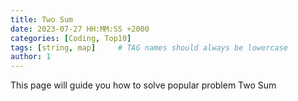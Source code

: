 ```yaml
---
title: Two Sum
date: 2023-07-27 HH:MM:SS +2000
categories: [Coding, Top10]
tags: [string, map]     # TAG names should always be lowercase
author: 1 
---
```


This page will guide you how to solve popular problem Two Sum


